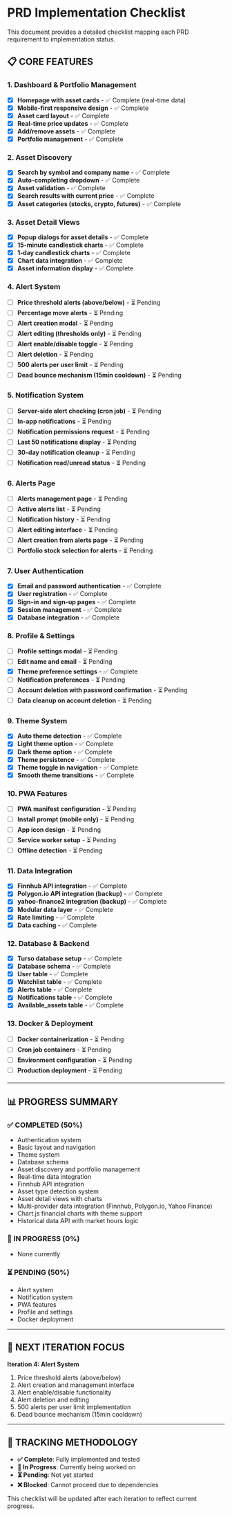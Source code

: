 # PRD Implementation Checklist

This document provides a detailed checklist mapping each PRD requirement to implementation status.

## 📋 **CORE FEATURES**

### 1. Dashboard & Portfolio Management
- [x] **Homepage with asset cards** - ✅ Complete (real-time data)
- [x] **Mobile-first responsive design** - ✅ Complete
- [x] **Asset card layout** - ✅ Complete
- [x] **Real-time price updates** - ✅ Complete
- [x] **Add/remove assets** - ✅ Complete
- [x] **Portfolio management** - ✅ Complete

### 2. Asset Discovery
- [x] **Search by symbol and company name** - ✅ Complete
- [x] **Auto-completing dropdown** - ✅ Complete
- [x] **Asset validation** - ✅ Complete
- [x] **Search results with current price** - ✅ Complete
- [x] **Asset categories (stocks, crypto, futures)** - ✅ Complete

### 3. Asset Detail Views
- [x] **Popup dialogs for asset details** - ✅ Complete
- [x] **15-minute candlestick charts** - ✅ Complete
- [x] **1-day candlestick charts** - ✅ Complete
- [x] **Chart data integration** - ✅ Complete
- [x] **Asset information display** - ✅ Complete

### 4. Alert System
- [ ] **Price threshold alerts (above/below)** - ⏳ Pending
- [ ] **Percentage move alerts** - ⏳ Pending
- [ ] **Alert creation modal** - ⏳ Pending
- [ ] **Alert editing (thresholds only)** - ⏳ Pending
- [ ] **Alert enable/disable toggle** - ⏳ Pending
- [ ] **Alert deletion** - ⏳ Pending
- [ ] **500 alerts per user limit** - ⏳ Pending
- [ ] **Dead bounce mechanism (15min cooldown)** - ⏳ Pending

### 5. Notification System
- [ ] **Server-side alert checking (cron job)** - ⏳ Pending
- [ ] **In-app notifications** - ⏳ Pending
- [ ] **Notification permissions request** - ⏳ Pending
- [ ] **Last 50 notifications display** - ⏳ Pending
- [ ] **30-day notification cleanup** - ⏳ Pending
- [ ] **Notification read/unread status** - ⏳ Pending

### 6. Alerts Page
- [ ] **Alerts management page** - ⏳ Pending
- [ ] **Active alerts list** - ⏳ Pending
- [ ] **Notification history** - ⏳ Pending
- [ ] **Alert editing interface** - ⏳ Pending
- [ ] **Alert creation from alerts page** - ⏳ Pending
- [ ] **Portfolio stock selection for alerts** - ⏳ Pending

### 7. User Authentication
- [x] **Email and password authentication** - ✅ Complete
- [x] **User registration** - ✅ Complete
- [x] **Sign-in and sign-up pages** - ✅ Complete
- [x] **Session management** - ✅ Complete
- [x] **Database integration** - ✅ Complete

### 8. Profile & Settings
- [ ] **Profile settings modal** - ⏳ Pending
- [ ] **Edit name and email** - ⏳ Pending
- [x] **Theme preference settings** - ✅ Complete
- [ ] **Notification preferences** - ⏳ Pending
- [ ] **Account deletion with password confirmation** - ⏳ Pending
- [ ] **Data cleanup on account deletion** - ⏳ Pending

### 9. Theme System
- [x] **Auto theme detection** - ✅ Complete
- [x] **Light theme option** - ✅ Complete
- [x] **Dark theme option** - ✅ Complete
- [x] **Theme persistence** - ✅ Complete
- [x] **Theme toggle in navigation** - ✅ Complete
- [x] **Smooth theme transitions** - ✅ Complete

### 10. PWA Features
- [ ] **PWA manifest configuration** - ⏳ Pending
- [ ] **Install prompt (mobile only)** - ⏳ Pending
- [ ] **App icon design** - ⏳ Pending
- [ ] **Service worker setup** - ⏳ Pending
- [ ] **Offline detection** - ⏳ Pending

### 11. Data Integration
- [x] **Finnhub API integration** - ✅ Complete
- [x] **Polygon.io API integration (backup)** - ✅ Complete
- [x] **yahoo-finance2 integration (backup)** - ✅ Complete
- [x] **Modular data layer** - ✅ Complete
- [x] **Rate limiting** - ✅ Complete
- [x] **Data caching** - ✅ Complete

### 12. Database & Backend
- [x] **Turso database setup** - ✅ Complete
- [x] **Database schema** - ✅ Complete
- [x] **User table** - ✅ Complete
- [x] **Watchlist table** - ✅ Complete
- [x] **Alerts table** - ✅ Complete
- [x] **Notifications table** - ✅ Complete
- [x] **Available_assets table** - ✅ Complete

### 13. Docker & Deployment
- [ ] **Docker containerization** - ⏳ Pending
- [ ] **Cron job containers** - ⏳ Pending
- [ ] **Environment configuration** - ⏳ Pending
- [ ] **Production deployment** - ⏳ Pending

---

## 📊 **PROGRESS SUMMARY**

### ✅ **COMPLETED (50%)**
- Authentication system
- Basic layout and navigation
- Theme system
- Database schema
- Asset discovery and portfolio management
- Real-time data integration
- Finnhub API integration
- Asset type detection system
- Asset detail views with charts
- Multi-provider data integration (Finnhub, Polygon.io, Yahoo Finance)
- Chart.js financial charts with theme support
- Historical data API with market hours logic

### 🚧 **IN PROGRESS (0%)**
- None currently

### ⏳ **PENDING (50%)**
- Alert system
- Notification system
- PWA features
- Profile and settings
- Docker deployment

---

## 🎯 **NEXT ITERATION FOCUS**

**Iteration 4: Alert System**
1. Price threshold alerts (above/below)
2. Alert creation and management interface
3. Alert enable/disable functionality
4. Alert deletion and editing
5. 500 alerts per user limit implementation
6. Dead bounce mechanism (15min cooldown)

---

## 📝 **TRACKING METHODOLOGY**

- **✅ Complete**: Fully implemented and tested
- **🚧 In Progress**: Currently being worked on
- **⏳ Pending**: Not yet started
- **❌ Blocked**: Cannot proceed due to dependencies

This checklist will be updated after each iteration to reflect current progress.
